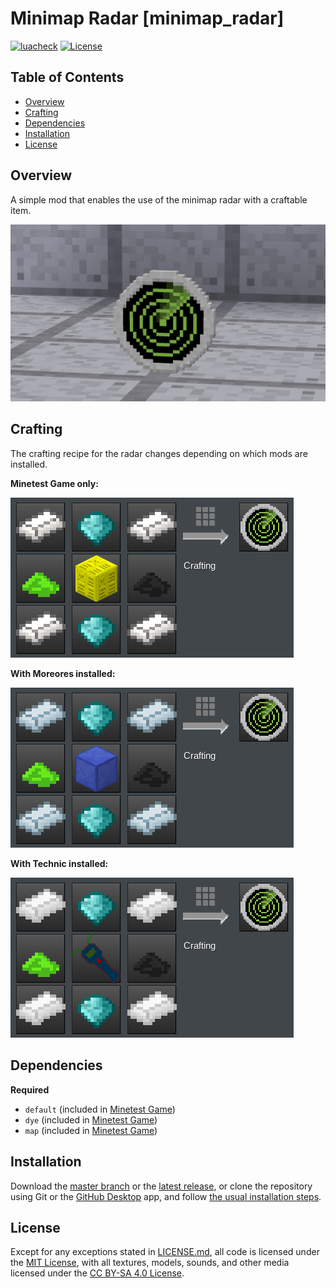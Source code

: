 # Minimap Radar [minimap_radar]

[![luacheck](https://github.com/OgelGames/minimap_radar/workflows/luacheck/badge.svg)](https://github.com/OgelGames/minimap_radar/actions)
[![License](https://img.shields.io/badge/License-MIT%20and%20CC%20BY--SA%204.0-green.svg)](LICENSE.md)

## Table of Contents

- [Overview](#overview)
- [Crafting](#crafting)
- [Dependencies](#dependencies)
- [Installation](#installation)
- [License](#license)

## Overview

A simple mod that enables the use of the minimap radar with a craftable item.

![Overview Image](images/overview.png?raw=true "Overview Image")

## Crafting

The crafting recipe for the radar changes depending on which mods are installed.

**Minetest Game only:**

![Default Recipe](images/default_recipe.png?raw=true "Default Recipe")

**With Moreores installed:**

![Moreores Recipe](images/moreores_recipe.png?raw=true "Moreores Recipe")

**With Technic installed:**

![Technic Recipe](images/technic_recipe.png?raw=true "Technic Recipe")

## Dependencies

**Required**

- `default` (included in [Minetest Game](https://github.com/minetest/minetest_game))
- `dye` (included in [Minetest Game](https://github.com/minetest/minetest_game))
- `map` (included in [Minetest Game](https://github.com/minetest/minetest_game))

## Installation

Download the [master branch](https://github.com/OgelGames/minimap_radar/archive/master.zip) or the [latest release](https://github.com/OgelGames/minimap_radar/releases), or clone the repository using Git or the [GitHub Desktop](https://desktop.github.com/) app, and follow [the usual installation steps](https://dev.minetest.net/Installing_Mods).

## License

Except for any exceptions stated in [LICENSE.md](LICENSE.md#exceptions), all code is licensed under the [MIT License](LICENSE.md#mit-license), with all textures, models, sounds, and other media licensed under the [CC BY-SA 4.0 License](LICENSE.md#cc-by-sa-40-license). 
